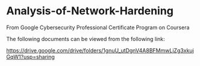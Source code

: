 # Analysis-of-Network-Hardening
From Google Cybersecurity Professional Certificate Program on Coursera

The following documents can be viewed from the following link:

https://drive.google.com/drive/folders/1gnuU_utDgnV4A8BFMmwLjZg3xkujGqW1?usp=sharing
